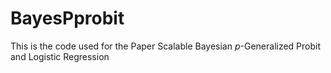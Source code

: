 # BayesPprobit
This is the code used for the Paper Scalable Bayesian $p$-Generalized Probit and Logistic Regression 
